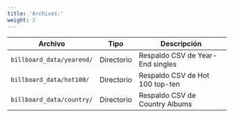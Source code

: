 ```yaml
---
title: 'Archivos:'
weight: 2
---
```


|Archivo|Tipo|Descripción|
|---|---|---|
|`billboard_data/yearend/`|Directorio|Respaldo CSV de Year-End singles|
|`billboard_data/hot100/`|Directorio|Respaldo CSV de Hot 100 top-ten|
|`billboard_data/country/`|Directorio|Respaldo CSV de Country Albums|
